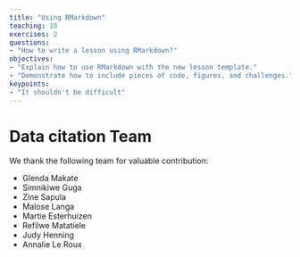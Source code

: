 ```yaml
---
title: "Using RMarkdown"
teaching: 10
exercises: 2
questions:
- "How to write a lesson using RMarkdown?"
objectives:
- "Explain how to use RMarkdown with the new lesson template."
- "Demonstrate how to include pieces of code, figures, and challenges."
keypoints:
- "It shouldn't be difficult"
---
```


# Data citation Team

We thank the following team for valuable contribution:

- Glenda Makate
- Simnikiwe Guga
- Zine Sapula
- Malose Langa
- Martie Esterhuizen
- Refilwe Matatiele
- Judy Henning
- Annalie Le Roux






